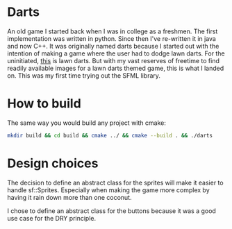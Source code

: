 # Darts

An old game I started back when I was in college as a freshmen.  The first implementation was written in python.  Since then I've re-written it in java and now C++.  It was originally named darts because I started out with the intention of making a game where the user had to dodge lawn darts.  For the uninitiated, [this](https://en.wikipedia.org/wiki/Lawn_darts) is lawn darts.  But with my vast reserves of freetime to find readily available images for a lawn darts themed game, this is what I landed on.  This was my first time trying out the SFML library.

# How to build

The same way you would build any project with cmake:

```bash
mkdir build && cd build && cmake ../ && cmake --build . && ./darts
```

# Design choices

The decision to define an abstract class for the sprites will make it easier to handle sf::Sprites.  Especially when making the game more complex by having it rain down more than one coconut.

I chose to define an abstract class for the buttons because it was a good use case for the DRY principle.

